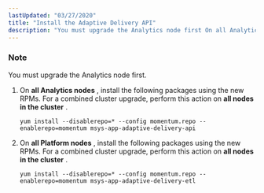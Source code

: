 ```yaml
---
lastUpdated: "03/27/2020"
title: "Install the Adaptive Delivery API"
description: "You must upgrade the Analytics node first On all Analytics nodes install the following packages using the new RP Ms For a combined cluster upgrade perform this action on all nodes in the cluster On all Platform nodes install the following packages using the new RP Ms For a combined..."
---
```


### Note

You must upgrade the Analytics node first.

1.  On **all Analytics nodes** , install the following packages using the new RPMs. For a combined cluster upgrade, perform this action on **all nodes in the cluster** .

    `yum install --disablerepo=* --config momentum.repo --enablerepo=momentum msys-app-adaptive-delivery-api`
2.  On **all Platform nodes** , install the following packages using the new RPMs. For a combined cluster upgrade, perform this action on **all nodes in the cluster** .

    `yum install --disablerepo=* --config momentum.repo --enablerepo=momentum msys-app-adaptive-delivery-etl`